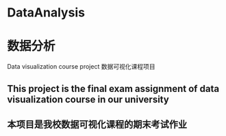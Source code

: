 # DataAnalysis
# 数据分析
Data visualization course project
数据可视化课程项目
## This project is the final exam assignment of data visualization course in our university
## 本项目是我校数据可视化课程的期末考试作业
